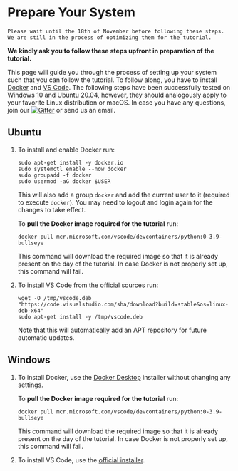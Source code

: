 # Prepare Your System

```{important}
Please wait until the 18th of November before following these steps. We are still in the process of optimizing them for the tutorial.
```

**We kindly ask you to follow these steps upfront in preparation of the tutorial.**

This page will guide you through the process of setting up your system such that you can follow the tutorial.
To follow along, you have to install [Docker](https://docker.io) and [VS Code](https://code.visualstudio.com).
The following steps have been successfully tested on Windows 10 and Ubuntu 20.04, however, they should analogously apply to your favorite Linux distribution or macOS.
In case you have any questions, join our <a href="https://gitter.im/koehlma/momba?utm_source=badge&utm_medium=badge&utm_campaign=pr-badge"><img alt="Gitter" src="https://badges.gitter.im/koehlma/momba.svg"></a> or send us an email.


## Ubuntu

1. To install and enable Docker run:
    ```
    sudo apt-get install -y docker.io
    sudo systemctl enable --now docker
    sudo groupadd -f docker
    sudo usermod -aG docker $USER
    ```
    This will also add a group `docker` and add the current user to it (required to execute `docker`).
    You may need to logout and login again for the changes to take effect.

    To **pull the Docker image required for the tutorial** run:
    ```
    docker pull mcr.microsoft.com/vscode/devcontainers/python:0-3.9-bullseye
    ```
    This command will download the required image so that it is already present on the day of the tutorial.
    In case Docker is not properly set up, this command will fail.
2. To install VS Code from the official sources run:
    ```
    wget -O /tmp/vscode.deb "https://code.visualstudio.com/sha/download?build=stable&os=linux-deb-x64"
    sudo apt-get install -y /tmp/vscode.deb
    ```
    Note that this will automatically add an APT repository for future automatic updates.


## Windows

1. To install Docker, use the [Docker Desktop](https://www.docker.com/products/docker-desktop) installer without changing any settings.
    
    To **pull the Docker image required for the tutorial** run:
    ```
    docker pull mcr.microsoft.com/vscode/devcontainers/python:0-3.9-bullseye
    ```
    This command will download the required image so that it is already present on the day of the tutorial.
    In case Docker is not properly set up, this command will fail.
2. To install VS Code, use the [official installer](https://code.visualstudio.com/#alt-downloads).
